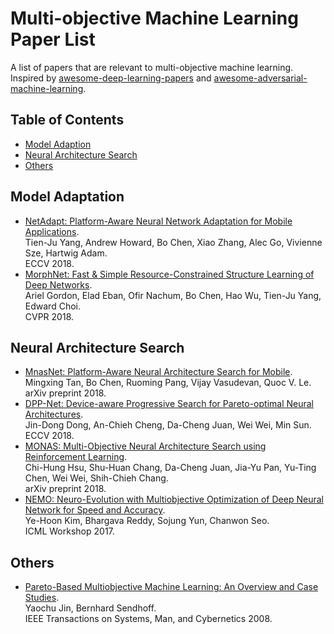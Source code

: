 # Multi-objective Machine Learning Paper List

A list of papers that are relevant to multi-objective machine learning. Inspired by
[awesome-deep-learning-papers](https://github.com/terryum/awesome-deep-learning-papers) and 
[awesome-adversarial-machine-learning](https://github.com/yenchenlin/awesome-adversarial-machine-learning).

## Table of Contents

 * [Model Adaption](#model-adaption)
 * [Neural Architecture Search](#neural-architecture-search)
 * [Others](#others)

## Model Adaptation

 * [NetAdapt: Platform-Aware Neural Network Adaptation for Mobile Applications](https://arxiv.org/pdf/1804.03230.pdf).  
   Tien-Ju Yang, Andrew Howard, Bo Chen, Xiao Zhang, Alec Go, Vivienne Sze, Hartwig Adam.  
   ECCV 2018.
 * [MorphNet: Fast & Simple Resource-Constrained Structure Learning of Deep Networks](https://arxiv.org/pdf/1711.06798.pdf).  
   Ariel Gordon, Elad Eban, Ofir Nachum, Bo Chen, Hao Wu, Tien-Ju Yang, Edward Choi.  
   CVPR 2018.

## Neural Architecture Search 

 * [MnasNet: Platform-Aware Neural Architecture Search for Mobile](https://arxiv.org/pdf/1807.11626.pdf).  
   Mingxing Tan, Bo Chen, Ruoming Pang, Vijay Vasudevan, Quoc V. Le.  
   arXiv preprint 2018.
 * [DPP-Net: Device-aware Progressive Search for Pareto-optimal Neural Architectures](https://arxiv.org/pdf/1806.08198.pdf).  
   Jin-Dong Dong, An-Chieh Cheng, Da-Cheng Juan, Wei Wei, Min Sun.  
   ECCV 2018.
 * [MONAS: Multi-Objective Neural Architecture Search using Reinforcement Learning](https://arxiv.org/pdf/1806.10332.pdf).  
   Chi-Hung Hsu, Shu-Huan Chang, Da-Cheng Juan, Jia-Yu Pan, Yu-Ting Chen, Wei Wei, Shih-Chieh Chang.  
   arXiv preprint 2018.
 * [NEMO: Neuro-Evolution with Multiobjective Optimization of Deep Neural Network for Speed and Accuracy](https://zapdoc.tips/nemo-neuro-evolution-with-multiobjective-optimization-of-dee.html).  
   Ye-Hoon Kim, Bhargava Reddy, Sojung Yun, Chanwon Seo.  
   ICML Workshop 2017.

## Others

 * [Pareto-Based Multiobjective Machine Learning: An Overview and Case Studies](http://www.soft-computing.de/SMC0805.pdf).  
   Yaochu Jin, Bernhard Sendhoff.  
   IEEE Transactions on Systems, Man, and Cybernetics 2008.